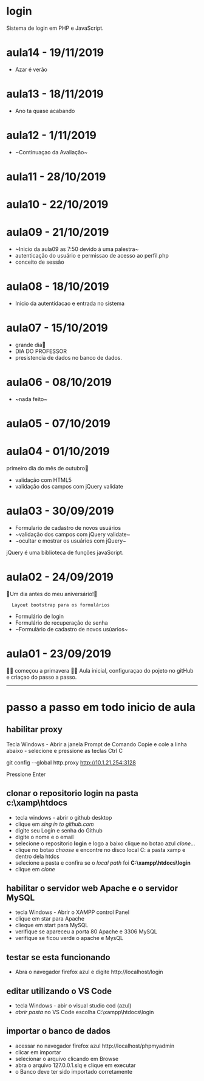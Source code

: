 # login
Sistema de login em PHP e JavaScript.

# aula14 - 19/11/2019
- Azar é verão

# aula13 - 18/11/2019
- Ano ta quase acabando

# aula12 - 1/11/2019
- ~Continuaçao da Avaliação~

# aula11 - 28/10/2019

# aula10 - 22/10/2019

# aula09 - 21/10/2019
- ~Inicio da aula09 as 7:50 devido á uma palestra~
- autenticação do usuário e permissao de acesso ao perfil.php
- conceito de sessão

# aula08 - 18/10/2019
- Inicio da autentidacao e entrada no sistema

# aula07 - 15/10/2019
- grande dia🌹
- DIA DO PROFESSOR 
- presistencia de dados no banco de dados.

# aula06 - 08/10/2019
- ~nada feito~

# aula05 - 07/10/2019

# aula04 - 01/10/2019
primeiro dia do mês de outubro🌹
- validação com HTML5
- validação dos campos com jQuery validate

# aula03 - 30/09/2019

- Formulario de cadastro de novos usuários
- ~validação dos campos com jQuery validate~
- ~ocultar e mostrar os usuários com jQuery~

jQuery é uma biblioteca de funções javaScript.

# aula02 - 24/09/2019
🌹Um dia antes do meu aniversário!🌺
      
      Layout bootstrap para os formulários
     
- Formulário de login
- Formulário de recuperação de senha
- ~Formulário de cadastro de novos usúarios~ 



# aula01 - 23/09/2019   
🌹💩 começou a primavera 👹🌺
Aula inicial, configuraçao do pojeto no gitHub e criaçao do passo a passo.

---
# passo a passo em todo inicio de aula

  ## habilitar proxy
Tecla Windows - Abrir a janela Prompt de Comando
Copie e cole a linha abaixo - selecione e pressione as teclas Ctrl C

  git config --global http.proxy http://10.1.21.254:3128

Pressione Enter

## clonar o repositorio **login** na pasta c:\xamp\htdocs
-  tecla windows - abrir o github desktop
-  clique em *sing in to github.com*
-  digite seu Login e senha do Github
-  digite o nome e o email
-  selecione o repositorio **login** e logo a baixo clique no botao azul *clone...*
-  clique no botao *choose* e encontre no disco local C: a pasta xamp e dentro dela htdcs
-  selecione a pasta e confira se o *local path* foi  **C:\xampp\htdocs\login**
-  clique em *clone*

## habilitar o servidor web **Apache** e  o servidor **MySQL**
-  tecla Windows - Abrir o XAMPP control Panel
-  clique em star para Apache
-  clieque em start para MySQL
-  verifique se apareceu a porta 80 Apache e 3306 MySQL
-  verifique se ficou verde o apache e MysQL

## testar se esta funcionando
-  Abra o navegador firefox azul e digite http://localhost/login

## editar utilizando o VS Code
-  tecla Windows - abir o visual studio cod (azul)
-  *abrir pasta* no VS Code escolha C:\xampp\htdocs\login

## importar o banco de dados
- acessar no navegador firefox azul http://localhost/phpmyadmin
- clicar em importar 
- selecionar o arquivo clicando em Browse 
- abra o arquivo 127.0.0.1.slq e clique em executar
- o Banco deve ter sido importado corretamente
